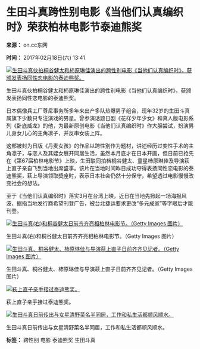 # 生田斗真跨性别电影《当他们认真编织时》荣获柏林电影节泰迪熊奖

**来源：** on.cc东网

**时间：** 2017年02月18日(六) 13:41

[![生田斗真伙拍桐谷健太和杮原琳佳演出的跨性别电影《当他们认真编织时》，获颁发表扬同性恋电影的泰迪熊奖。](///hk.on.cc/hk/bkn/cnt/entertainment/20170218/photo/bkn-20170218134101781-0218_00862_001_01p.jpg?20170218192438)](///hk.on.cc/hk/bkn/cnt/entertainment/20170218/photo/bkn-20170218134101781-0218_00862_001_01p.jpg?20170218192438)

生田斗真伙拍桐谷健太和杮原琳佳演出的跨性别电影《当他们认真编织时》，获颁发表扬同性恋电影的泰迪熊奖。

日本偶像兵工厂尊尼事务所多年来出产多队热爆男子组合，现年32岁的生田斗真属旗下少数只专注演戏的男星。曾参演话题日剧《花样少年少女》和真人版电影系列《卧底威龙》的他，为最新原创电影《当他们认真编织时》作大胆尝试，扮演男儿身女儿心的主角凛子，并反串女装上阵。

这部被封为日版《丹麦女孩》的作品以跨性别作为题材，讲述经历过变性手术的主角凛子，与恋人及其姪女展开同居生活，虽然本月底才在日本开画，但日前已抢先在《第67届柏林电影节》上映，生田联同拍档桐谷健太、童星杮原琳佳及导演萩上直子亲自飞到当地出席盛事。该片在当地时间昨日成功夺得表扬同性恋电影的泰迪熊奖，萩上导演领取奬座时，表示日本社会仍然十分保守，希望透过电影慢慢改变社会的想法。

至于《当他们认真编织时》落实3月在台湾上映，近日在当地先掀起一场海报风波，据指当地发行商希望刊登广告，被台北捷运要求更改“多元成家”等字眼后才能刊登。

[![生田斗真(右)和桐谷健太日前齐齐亮相柏林电影节。（Getty Images 图片）](///hk.on.cc/hk/bkn/cnt/entertainment/20170218/photo/bkn-20170218134101781-0218_00862_001_02p.jpg?20170218192438)](///hk.on.cc/hk/bkn/cnt/entertainment/20170218/photo/bkn-20170218134101781-0218_00862_001_02p.jpg?20170218192438)

生田斗真(右)和桐谷健太日前齐齐亮相柏林电影节。（Getty Images 图片）

[![生田斗真、桐谷健太、杮原琳佳与导演萩上直子日前齐齐见记者。（Getty Images 图片）](///hk.on.cc/hk/bkn/cnt/entertainment/20170218/photo/bkn-20170218134101781-0218_00862_001_03p.jpg?20170218192438)](///hk.on.cc/hk/bkn/cnt/entertainment/20170218/photo/bkn-20170218134101781-0218_00862_001_03p.jpg?20170218192438)

生田斗真、桐谷健太、杮原琳佳与导演萩上直子日前齐齐见记者。（Getty Images 图片）

[![萩上直子亲手接过泰迪熊奖。](///hk.on.cc/hk/bkn/cnt/entertainment/20170218/photo/bkn-20170218134101781-0218_00862_001_04p.jpg?20170218192438)](///hk.on.cc/hk/bkn/cnt/entertainment/20170218/photo/bkn-20170218134101781-0218_00862_001_04p.jpg?20170218192438)

萩上直子亲手接过泰迪熊奖。

[![生田斗真日前传出与女星清野菜名半同居，工作和私生活都顺风顺水。](///hk.on.cc/hk/bkn/cnt/entertainment/20170218/photo/bkn-20170218134101781-0218_00862_001_05p.jpg?20170218192438)](///hk.on.cc/hk/bkn/cnt/entertainment/20170218/photo/bkn-20170218134101781-0218_00862_001_05p.jpg?20170218192438)

生田斗真日前传出与女星清野菜名半同居，工作和私生活都顺风顺水。

**标签：** 跨性别 电影 泰迪熊奖 生田斗真
